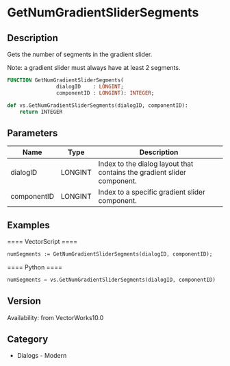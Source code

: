 # GetNumGradientSliderSegments

## Description
Gets the number of segments in the gradient slider.

Note: a gradient slider must always have at least 2 segments.

```pascal
FUNCTION GetNumGradientSliderSegments(
				dialogID    : LONGINT;
				componentID : LONGINT): INTEGER;
```

```python
def vs.GetNumGradientSliderSegments(dialogID, componentID):
    return INTEGER
```

## Parameters
|Name|Type|Description|
|---|---|---|
|dialogID|LONGINT|Index to the dialog layout that contains the gradient slider component.|
|componentID|LONGINT|Index to a specific gradient slider component.|

## Examples
==== VectorScript ====
```pascal
numSegments := GetNumGradientSliderSegments(dialogID, componentID);
```
==== Python ====
```python
numSegments = vs.GetNumGradientSliderSegments(dialogID, componentID)
```

## Version
Availability: from VectorWorks10.0

## Category
* Dialogs - Modern

